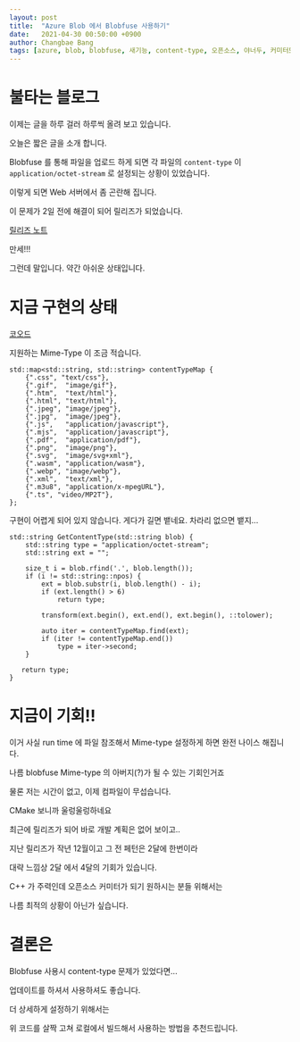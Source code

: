 ```yaml
---
layout: post
title:  "Azure Blob 에서 Blobfuse 사용하기"
date:   2021-04-30 00:50:00 +0900
author: Changbae Bang
tags: [azure, blob, blobfuse, 새기능, content-type, 오픈소스, 야너두, 커미터모집, ]
---
```


# 불타는 블로그
  
이제는 글을 하루 걸러 하루씩 올려 보고 있습니다.

오늘은 짧은 글을 소개 합니다.

Blobfuse 를 통해 파일을 업로드 하게 되면 각 파일의 `content-type` 이 `application/octet-stream` 로 설정되는 상황이 있었습니다.

이렇게 되면 Web 서버에서 좀 곤란해 집니다.

이 문제가 2일 전에 해결이 되어 릴리즈가 되었습니다.

[릴리즈 노트](https://github.com/Azure/azure-storage-fuse/releases/tag/blobfuse-1.3.7)

만세!!!

그런데 말입니다. 약간 아쉬운 상태입니다.

# 지금 구현의 상태
[코오드](https://github.com/Azure/azure-storage-fuse/blob/master/cpplite/src/blob/blob_client.cpp#L189)

지원하는 Mime-Type 이 조금 적습니다.
```
std::map<std::string, std::string> contentTypeMap {
	{".css", "text/css"},
	{".gif",  "image/gif"},
	{".htm",  "text/html"},
	{".html", "text/html"},
	{".jpeg", "image/jpeg"},
	{".jpg",  "image/jpeg"},
	{".js",   "application/javascript"},
	{".mjs",  "application/javascript"},
	{".pdf",  "application/pdf"},
	{".png",  "image/png"},
	{".svg",  "image/svg+xml"},
	{".wasm", "application/wasm"},
	{".webp", "image/webp"},
	{".xml",  "text/xml"},
    {".m3u8", "application/x-mpegURL"},
    {".ts", "video/MP2T"},
};
```

구현이 어렵게 되어 있지 않습니다.
게다가 길면 뱉네요. 차라리 없으면 뱉지...

```
std::string GetContentType(std::string blob) {
    std::string type = "application/octet-stream";
    std::string ext = "";

    size_t i = blob.rfind('.', blob.length());
    if (i != std::string::npos) {
        ext = blob.substr(i, blob.length() - i);
        if (ext.length() > 6)
            return type;

        transform(ext.begin(), ext.end(), ext.begin(), ::tolower); 

        auto iter = contentTypeMap.find(ext);
        if (iter != contentTypeMap.end()) 
            type = iter->second;
    }

   return type;
}
```

# 지금이 기회!!
이거 사실 run time 에 파일 참조해서 Mime-type 설정하게 하면 완전 나이스 해집니다.

나름 blobfuse Mime-type 의 아버지(?)가 될 수 있는 기회인거죠

물론 저는 시간이 없고, 이제 컴파일이 무섭습니다.

CMake 보니까 울렁울렁하네요

최근에 릴리즈가 되어 바로 개발 계획은 없어 보이고..

지난 릴리즈가 작년 12월이고 그 전 페턴은 2달에 한번이라

대략 느낌상 2달 에서 4달의 기회가 있습니다.

C++ 가 주력인데 오픈소스 커미터가 되기 원하시는 분들 위해서는

나름 최적의 상황이 아닌가 싶습니다.


# 결론은
Blobfuse 사용시 content-type 문제가 있었다면...

업데이트를 하셔서 사용하셔도 좋습니다.

더 상세하게 설정하기 위해서는

위 코드를 살짝 고쳐 로컬에서 빌드해서 사용하는 방법을 추천드립니다.